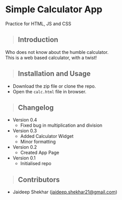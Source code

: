 Simple Calculator App
===

Practice for HTML, JS and CSS

>Introduction
>---

Who does not know about the humble calculator.  
This is a web based calculator, with a twist!

>Installation and Usage
>---
- Download the zip file or clone the repo.
- Open the `calc.html` file in browser.

>Changelog
>---
- Version 0.4
  - Fixed bug in multiplication and division
- Version 0.3
  - Added Calculator Widget
  - Minor formatting
- Version 0.2
  - Created App Page
- Version 0.1
  - Initialised repo

>Contributors
>---

- Jaideep Shekhar (jaideep.shekhar21@gmail.com)

